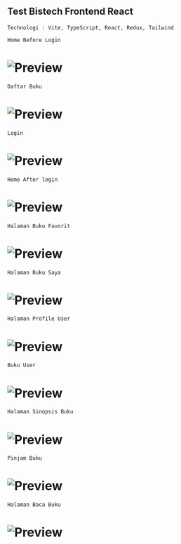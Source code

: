 ## Test Bistech Frontend React

`Technologi : Vite, TypeScript, React, Redux, Tailwind`

`Home Before Login`

# ![Preview](screenshot/homebeforelogin.PNG)

`Daftar Buku`

# ![Preview](screenshot/daftarbuku.PNG)

`Login`

# ![Preview](screenshot/Login.PNG)

`Home After login`

# ![Preview](screenshot/homeafterlogin.PNG)

`Halaman Buku Favorit`

# ![Preview](screenshot/bukufavorit.PNG)

`Halaman Buku Saya`

# ![Preview](screenshot/bukusaya.PNG)

`Halaman Profile User`

# ![Preview](screenshot/Profile.PNG)

`Buku User`

# ![Preview](screenshot/bukuprofile.PNG)

`Halaman Sinopsis Buku`

# ![Preview](screenshot/sinopsisdetail.PNG)

`Pinjam Buku`

# ![Preview](screenshot/pinjambuku.PNG)

`Halaman Baca Buku`

# ![Preview](screenshot/bacabuku.PNG)
